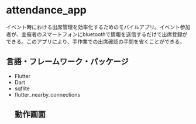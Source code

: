 # attendance_app
イベント時における出席管理を効率化するためのモバイルアプリ。イベント参加者が、主催者のスマートフォンにbluetoothで情報を送信するだけで出席登録ができる。このアプリにより、手作業での出席確認の手間を省くことができる。
## 言語・フレームワーク・パッケージ
- Flutter
- Dart
- sqflite
- flutter_nearby_connections
  ## 動作画面
